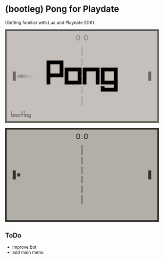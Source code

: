 # (bootleg) Pong for Playdate

(Getting familiar with Lua and Playdate SDK)

![pong png](ping-pong-title-screen.png)

![pong gif](ping-pong.gif)

## ToDo
- improve bot
- add main menu
